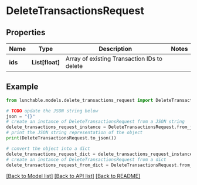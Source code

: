 # DeleteTransactionsRequest


## Properties

Name | Type | Description | Notes
------------ | ------------- | ------------- | -------------
**ids** | **List[float]** | Array of existing Transaction IDs to delete | 

## Example

```python
from lunchable.models.delete_transactions_request import DeleteTransactionsRequest

# TODO update the JSON string below
json = "{}"
# create an instance of DeleteTransactionsRequest from a JSON string
delete_transactions_request_instance = DeleteTransactionsRequest.from_json(json)
# print the JSON string representation of the object
print(DeleteTransactionsRequest.to_json())

# convert the object into a dict
delete_transactions_request_dict = delete_transactions_request_instance.to_dict()
# create an instance of DeleteTransactionsRequest from a dict
delete_transactions_request_from_dict = DeleteTransactionsRequest.from_dict(delete_transactions_request_dict)
```
[[Back to Model list]](../README.md#documentation-for-models) [[Back to API list]](../README.md#documentation-for-api-endpoints) [[Back to README]](../README.md)



